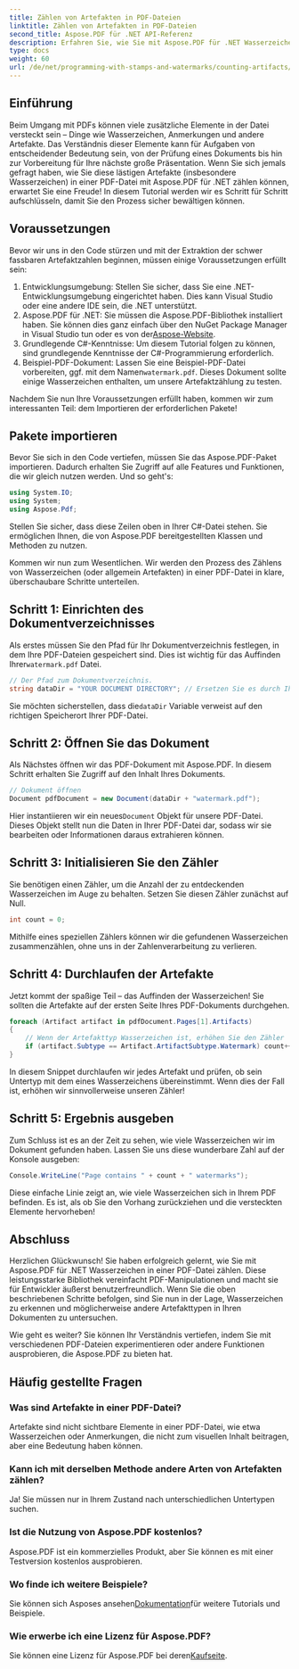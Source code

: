 ```yaml
---
title: Zählen von Artefakten in PDF-Dateien
linktitle: Zählen von Artefakten in PDF-Dateien
second_title: Aspose.PDF für .NET API-Referenz
description: Erfahren Sie, wie Sie mit Aspose.PDF für .NET Wasserzeichen in einer PDF-Datei zählen. Schritt-für-Schritt-Anleitung für Anfänger ohne erforderliche Vorkenntnisse.
type: docs
weight: 60
url: /de/net/programming-with-stamps-and-watermarks/counting-artifacts/
---
```

## Einführung

Beim Umgang mit PDFs können viele zusätzliche Elemente in der Datei versteckt sein – Dinge wie Wasserzeichen, Anmerkungen und andere Artefakte. Das Verständnis dieser Elemente kann für Aufgaben von entscheidender Bedeutung sein, von der Prüfung eines Dokuments bis hin zur Vorbereitung für Ihre nächste große Präsentation. Wenn Sie sich jemals gefragt haben, wie Sie diese lästigen Artefakte (insbesondere Wasserzeichen) in einer PDF-Datei mit Aspose.PDF für .NET zählen können, erwartet Sie eine Freude! In diesem Tutorial werden wir es Schritt für Schritt aufschlüsseln, damit Sie den Prozess sicher bewältigen können. 

## Voraussetzungen

Bevor wir uns in den Code stürzen und mit der Extraktion der schwer fassbaren Artefaktzahlen beginnen, müssen einige Voraussetzungen erfüllt sein:

1. Entwicklungsumgebung: Stellen Sie sicher, dass Sie eine .NET-Entwicklungsumgebung eingerichtet haben. Dies kann Visual Studio oder eine andere IDE sein, die .NET unterstützt.
2. Aspose.PDF für .NET: Sie müssen die Aspose.PDF-Bibliothek installiert haben. Sie können dies ganz einfach über den NuGet Package Manager in Visual Studio tun oder es von der[Aspose-Website](https://releases.aspose.com/pdf/net/).
3. Grundlegende C#-Kenntnisse: Um diesem Tutorial folgen zu können, sind grundlegende Kenntnisse der C#-Programmierung erforderlich.
4.  Beispiel-PDF-Dokument: Lassen Sie eine Beispiel-PDF-Datei vorbereiten, ggf. mit dem Namen`watermark.pdf`. Dieses Dokument sollte einige Wasserzeichen enthalten, um unsere Artefaktzählung zu testen.

Nachdem Sie nun Ihre Voraussetzungen erfüllt haben, kommen wir zum interessanten Teil: dem Importieren der erforderlichen Pakete!

## Pakete importieren

Bevor Sie sich in den Code vertiefen, müssen Sie das Aspose.PDF-Paket importieren. Dadurch erhalten Sie Zugriff auf alle Features und Funktionen, die wir gleich nutzen werden. Und so geht's:

```csharp
using System.IO;
using System;
using Aspose.Pdf;
```

Stellen Sie sicher, dass diese Zeilen oben in Ihrer C#-Datei stehen. Sie ermöglichen Ihnen, die von Aspose.PDF bereitgestellten Klassen und Methoden zu nutzen. 

Kommen wir nun zum Wesentlichen. Wir werden den Prozess des Zählens von Wasserzeichen (oder allgemein Artefakten) in einer PDF-Datei in klare, überschaubare Schritte unterteilen.

## Schritt 1: Einrichten des Dokumentverzeichnisses

 Als erstes müssen Sie den Pfad für Ihr Dokumentverzeichnis festlegen, in dem Ihre PDF-Dateien gespeichert sind. Dies ist wichtig für das Auffinden Ihrer`watermark.pdf` Datei.

```csharp
// Der Pfad zum Dokumentverzeichnis.
string dataDir = "YOUR DOCUMENT DIRECTORY"; // Ersetzen Sie es durch Ihren tatsächlichen Pfad.
```

 Sie möchten sicherstellen, dass die`dataDir` Variable verweist auf den richtigen Speicherort Ihrer PDF-Datei. 

## Schritt 2: Öffnen Sie das Dokument

Als Nächstes öffnen wir das PDF-Dokument mit Aspose.PDF. In diesem Schritt erhalten Sie Zugriff auf den Inhalt Ihres Dokuments.

```csharp
// Dokument öffnen
Document pdfDocument = new Document(dataDir + "watermark.pdf");
```

 Hier instantiieren wir ein neues`Document` Objekt für unsere PDF-Datei. Dieses Objekt stellt nun die Daten in Ihrer PDF-Datei dar, sodass wir sie bearbeiten oder Informationen daraus extrahieren können.

## Schritt 3: Initialisieren Sie den Zähler

Sie benötigen einen Zähler, um die Anzahl der zu entdeckenden Wasserzeichen im Auge zu behalten. Setzen Sie diesen Zähler zunächst auf Null.

```csharp
int count = 0;
```

Mithilfe eines speziellen Zählers können wir die gefundenen Wasserzeichen zusammenzählen, ohne uns in der Zahlenverarbeitung zu verlieren.

## Schritt 4: Durchlaufen der Artefakte

Jetzt kommt der spaßige Teil – das Auffinden der Wasserzeichen! Sie sollten die Artefakte auf der ersten Seite Ihres PDF-Dokuments durchgehen.

```csharp
foreach (Artifact artifact in pdfDocument.Pages[1].Artifacts)
{
    // Wenn der Artefakttyp Wasserzeichen ist, erhöhen Sie den Zähler
    if (artifact.Subtype == Artifact.ArtifactSubtype.Watermark) count++;
}
```

In diesem Snippet durchlaufen wir jedes Artefakt und prüfen, ob sein Untertyp mit dem eines Wasserzeichens übereinstimmt. Wenn dies der Fall ist, erhöhen wir sinnvollerweise unseren Zähler!

## Schritt 5: Ergebnis ausgeben

Zum Schluss ist es an der Zeit zu sehen, wie viele Wasserzeichen wir im Dokument gefunden haben. Lassen Sie uns diese wunderbare Zahl auf der Konsole ausgeben:

```csharp
Console.WriteLine("Page contains " + count + " watermarks");
```

Diese einfache Linie zeigt an, wie viele Wasserzeichen sich in Ihrem PDF befinden. Es ist, als ob Sie den Vorhang zurückziehen und die versteckten Elemente hervorheben!

## Abschluss 

Herzlichen Glückwunsch! Sie haben erfolgreich gelernt, wie Sie mit Aspose.PDF für .NET Wasserzeichen in einer PDF-Datei zählen. Diese leistungsstarke Bibliothek vereinfacht PDF-Manipulationen und macht sie für Entwickler äußerst benutzerfreundlich. Wenn Sie die oben beschriebenen Schritte befolgen, sind Sie nun in der Lage, Wasserzeichen zu erkennen und möglicherweise andere Artefakttypen in Ihren Dokumenten zu untersuchen.

Wie geht es weiter? Sie können Ihr Verständnis vertiefen, indem Sie mit verschiedenen PDF-Dateien experimentieren oder andere Funktionen ausprobieren, die Aspose.PDF zu bieten hat. 

## Häufig gestellte Fragen

### Was sind Artefakte in einer PDF-Datei?  
Artefakte sind nicht sichtbare Elemente in einer PDF-Datei, wie etwa Wasserzeichen oder Anmerkungen, die nicht zum visuellen Inhalt beitragen, aber eine Bedeutung haben können.

### Kann ich mit derselben Methode andere Arten von Artefakten zählen?  
Ja! Sie müssen nur in Ihrem Zustand nach unterschiedlichen Untertypen suchen.

### Ist die Nutzung von Aspose.PDF kostenlos?  
Aspose.PDF ist ein kommerzielles Produkt, aber Sie können es mit einer Testversion kostenlos ausprobieren. 

### Wo finde ich weitere Beispiele?  
 Sie können sich Asposes ansehen[Dokumentation](https://reference.aspose.com/pdf/net/)für weitere Tutorials und Beispiele.

### Wie erwerbe ich eine Lizenz für Aspose.PDF?  
 Sie können eine Lizenz für Aspose.PDF bei deren[Kaufseite](https://purchase.aspose.com/buy).
